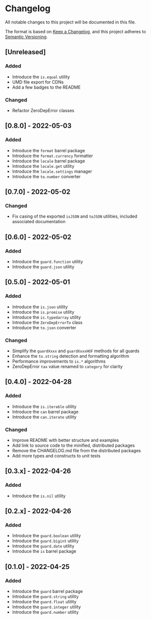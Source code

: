 # Changelog

All notable changes to this project will be documented in this file.

The format is based on [Keep a Changelog](https://keepachangelog.com/en/1.0.0/), and this project adheres to [Semantic Versioning](https://semver.org/spec/v2.0.0.html).

## [Unreleased]

### Added

- Introduce the `is.equal` utility
- UMD file export for CDNs
- Add a few badges to the README

### Changed

- Refactor ZeroDepError classes

## [0.8.0] - 2022-05-03

### Added

- Introduce the `format` barrel package
- Introduce the `format.currency` formatter
- Introduce the `locale` barrel package
- Introduce the `locale.get` utility
- Introduce the `locale.settings` manager
- Introduce the `to.number` converter

## [0.7.0] - 2022-05-02

### Changed

- Fix casing of the exported `isJSON` and `toJSON` utilities, included associated documentation

## [0.6.0] - 2022-05-02

### Added

- Introduce the `guard.function` utility
- Introduce the `guard.json` utility

## [0.5.0] - 2022-05-01

### Added

- Introduce the `is.json` utility
- Introduce the `is.promise` utility
- Introduce the `is.typedarray` utility
- Introduce the `ZeroDepErrorTo` class
- Introduce the `to.json` converter

### Changed

- Simplify the `guardXxxx` and `guardXxxxHOF` methods for all guards
- Enhance the `to.string` detection and formatting algorithm
- Performance improvements to `is.*` algorithms
- ZeroDepError `tax` value renamed to `category` for clarity

## [0.4.0] - 2022-04-28

### Added

- Introduce the `is.iterable` utility
- Introduce the `can` barrel package
- Introduce the `can.iterate` utility

### Changed

- Improve README with better structure and examples
- Add link to source code to the minified, distributed packages
- Remove the CHANGELOG.md file from the distributed packages
- Add more types and constructs to unit tests

## [0.3.x] - 2022-04-26

### Added

- Introduce the `is.nil` utility

## [0.2.x] - 2022-04-26

### Added

- Introduce the `guard.boolean` utility
- Introduce the `guard.bigint` utility
- Introduce the `guard.date` utility
- Introduce the `is` barrel package

## [0.1.0] - 2022-04-25

### Added

- Introduce the `guard` barrel package
- Introduce the `guard.string` utility
- Introduce the `guard.float` utility
- Introduce the `guard.integer` utility
- Introduce the `guard.number` utility

